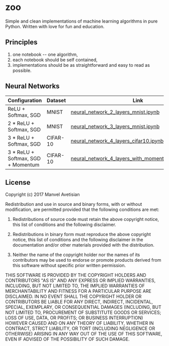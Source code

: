 # zoo

Simple and clean implementations of machine learning algorithms in pure Python. Written with love for fun and education.


## Principles
1. one notebook -- one algorithm,
2. each notebook should be self contained,
3. implementations should be as straightforward and easy to read as possible.

## Neural Networks
Configuration | Dataset | Link
--- | --- | ---
ReLU + Softmax, SGD | MNIST | [neural_network_2_layers_mnist.ipynb](neural_network_2_layers_mnist.ipynb)
2 * ReLU + Softmax, SGD | MNIST | [neural_network_3_layers_mnist.ipynb](neural_network_3_layers_mnist.ipynb)
3 * ReLU + Softmax, SGD | CIFAR-10 | [neural_network_4_layers_cifar10.ipynb](neural_network_4_layers_cifar10.ipynb)
3 * ReLU + Softmax, SGD + Momentum | CIFAR-10 | [neural_network_4_layers_with_momentum_cifar10.ipynb](neural_network_4_layers_with_momentum_cifar10.ipynb)

## License
Copyright (c) 2017 Manvel Avetisian

Redistribution and use in source and binary forms, with or without modification, are permitted provided that the following conditions are met:

1. Redistributions of source code must retain the above copyright notice, this list of conditions and the following disclaimer.

2. Redistributions in binary form must reproduce the above copyright notice, this list of conditions and the following disclaimer in the documentation and/or other materials provided with the distribution.

3. Neither the name of the copyright holder nor the names of its contributors may be used to endorse or promote products derived from this software without specific prior written permission.

THIS SOFTWARE IS PROVIDED BY THE COPYRIGHT HOLDERS AND CONTRIBUTORS "AS IS" AND ANY EXPRESS OR IMPLIED WARRANTIES, INCLUDING, BUT NOT LIMITED TO, THE IMPLIED WARRANTIES OF MERCHANTABILITY AND FITNESS FOR A PARTICULAR PURPOSE ARE DISCLAIMED. IN NO EVENT SHALL THE COPYRIGHT HOLDER OR CONTRIBUTORS BE LIABLE FOR ANY DIRECT, INDIRECT, INCIDENTAL, SPECIAL, EXEMPLARY, OR CONSEQUENTIAL DAMAGES (INCLUDING, BUT NOT LIMITED TO, PROCUREMENT OF SUBSTITUTE GOODS OR SERVICES; LOSS OF USE, DATA, OR PROFITS; OR BUSINESS INTERRUPTION) HOWEVER CAUSED AND ON ANY THEORY OF LIABILITY, WHETHER IN CONTRACT, STRICT LIABILITY, OR TORT (INCLUDING NEGLIGENCE OR OTHERWISE) ARISING IN ANY WAY OUT OF THE USE OF THIS SOFTWARE, EVEN IF ADVISED OF THE POSSIBILITY OF SUCH DAMAGE.
